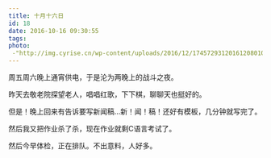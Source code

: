 ```yaml
---
title: 十月十六日
id: 18
date: 2016-10-16 09:30:55
tags:
photo:
 -"http://img.cyrise.cn/wp-content/uploads/2016/12/17457293120161208010619079_640.jpg"
---
```


周五周六晚上通宵供电，于是沦为两晚上的战斗之夜。

昨天去敬老院探望老人，唱唱红歌，下下棋，聊聊天也挺好的。

但是！晚上回来有告诉要写新闻稿...新！闻！稿！还好有模板，几分钟就写完了。

然后我又把作业杀了杀，现在作业就剩C语言考试了。

然后今早体检，正在排队。不出意料，人好多。
